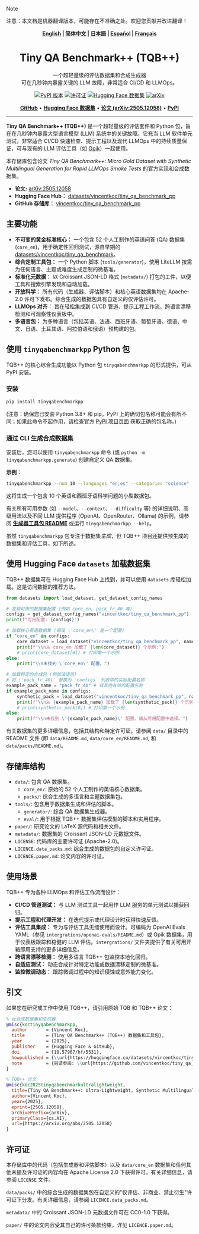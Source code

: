 > [!NOTE]
> 注意：本文档是机器翻译版本，可能存在不准确之处。欢迎您贡献并改进翻译！

<!-- SPDX-License-Identifier: Apache-2.0 OR CC BY 4.0 OR other -->
<div align="center"><b><a href="README.md">English</a> | <a href="README_zh.md">简体中文</a> | <a href="README_ja.md">日本語</a> | <a href="README_es.md">Español</a> | <a href="README_fr.md">Français</a></b></div>

<h1 align="center" style="border: none">
    <div style="border: none">
        <!-- 如果您有徽标，可以在此处添加。例如：
        <a href="YOUR_PROJECT_LINK"><picture>
            <source media="(prefers-color-scheme: dark)" srcset="PATH_TO_DARK_LOGO.svg">
            <source media="(prefers-color-scheme: light)" srcset="PATH_TO_LIGHT_LOGO.svg">
            <img alt="项目徽标" src="PATH_TO_LIGHT_LOGO.svg" width="200" />
        </picture></a>
        <br>
        -->
        Tiny QA Benchmark++ (TQB++)
    </div>
</h1>

<p align="center">
一个超轻量级的评估数据集和合成生成器 <br>可在几秒钟内暴露关键的 LLM 故障，非常适合 CI/CD 和 LLMOps。
</p>

<div align="center">
    <a href="https://pypi.org/project/tinyqabenchmarkpp/"><img alt="PyPI 版本" src="https://img.shields.io/pypi/v/tinyqabenchmarkpp"></a>
    <a href="https://github.com/vincentkoc/tiny_qa_benchmark_pp/blob/main/LICENSE"><img alt="许可证" src="https://img.shields.io/badge/Apache-2.0-green"></a>
    <a href="https://huggingface.co/datasets/vincentkoc/tiny_qa_benchmark_pp"><img alt="Hugging Face 数据集" src="https://img.shields.io/badge/🤗%20Dataset-Tiny%20QA%20Benchmark%2B%2B-blue"></a>
    <a href="https://arxiv.org/abs/2505.12058"><img alt="arXiv" src="https://img.shields.io/badge/arXiv-2505.12058-b31b1b.svg"></a>
    <!-- 如果您配置了 CI，请考虑添加 GitHub Actions 工作流徽章 -->
    <!-- 例如：<a href="YOUR_WORKFLOW_LINK"><img alt="构建状态" src="YOUR_WORKFLOW_BADGE_SVG_LINK"></a> -->
</div>

<p align="center">
    <a href="https://github.com/vincentkoc/tiny_qa_benchmark_pp"><b>GitHub</b></a> •
    <a href="https://huggingface.co/datasets/vincentkoc/tiny_qa_benchmark_pp"><b>Hugging Face 数据集</b></a> •
    <a href="https://arxiv.org/abs/2505.12058"><b>论文 (arXiv:2505.12058)</b></a> •
    <a href="https://pypi.org/project/tinyqabenchmarkpp/"><b>PyPI</b></a>
</p>

<hr>
<!-- 可选：如果您有项目缩略图，可以在此处添加 -->
<!-- <p align="center"><img alt="TQB++ 缩略图" src="path/to/your/thumbnail.png" width="700"></p> -->

**Tiny QA Benchmark++ (TQB++)** 是一个超轻量级的评估套件和 Python 包，旨在在几秒钟内暴露大型语言模型 (LLM) 系统中的关键故障。它充当 LLM 软件单元测试，非常适合 CI/CD 快速检查、提示工程以及现代 LLMOps 中的持续质量保证，可与现有的 LLM 评估工具（如 [Opik](https://github.com/comet-ml/opik/)）一起使用。

本存储库包含论文 *Tiny QA Benchmark++: Micro Gold Dataset with Synthetic Multilingual Generation for Rapid LLMOps Smoke Tests* 的官方实现和合成数据集。

- **论文:** [arXiv:2505.12058](https://arxiv.org/abs/2505.12058)
- **Hugging Face Hub：** [datasets/vincentkoc/tiny_qa_benchmark_pp](https://huggingface.co/datasets/vincentkoc/tiny_qa_benchmark_pp)
- **GitHub 存储库：** [vincentkoc/tiny_qa_benchmark_pp](https://github.com/vincentkoc/tiny_qa_benchmark_pp)

## 主要功能

*   **不可变的黄金标准核心：** 一个包含 52 个人工制作的英语问答 (QA) 数据集 (`core_en`)，用于确定性回归测试，源自早期的 [datasets/vincentkoc/tiny_qa_benchmark](https://huggingface.co/datasets/vincentkoc/tiny_qa_benchmark)。
*   **综合定制工具包：** 一个 Python 脚本 (`tools/generator`)，使用 LiteLLM 按需为任何语言、主题或难度生成定制的微基准。
*   **标准化元数据：** 以 Croissant JSON-LD 格式 (`metadata/`) 打包的工件，以便工具和搜索引擎发现和自动加载。
*   **开放科学：** 所有代码（生成器、评估脚本）和核心英语数据集均在 Apache-2.0 许可下发布。综合生成的数据包具有自定义的仅评估许可。
*   **LLMOps 对齐：** 旨在轻松集成到 CI/CD 管道、提示工程工作流、跨语言漂移检测和可观察性仪表板中。
*   **多语言包：** 为多种语言（包括英语、法语、西班牙语、葡萄牙语、德语、中文、日语、土耳其语、阿拉伯语和俄语）预构建的包。

## 使用 `tinyqabenchmarkpp` Python 包

TQB++ 的核心综合生成功能以 Python 包 `tinyqabenchmarkpp` 的形式提供，可从 PyPI 安装。

### 安装

```bash
pip install tinyqabenchmarkpp
```

(注意：确保您已安装 Python 3.8+ 和 pip。PyPI 上的确切包名称可能会有所不同；如果此命令不起作用，请检查官方 [PyPI 项目页面](https://pypi.org/project/tinyqabenchmarkpp/) 获取正确的包名称。)

### 通过 CLI 生成合成数据集

安装后，您可以使用 `tinyqabenchmarkpp` 命令 (或 `python -m tinyqabenchmarkpp.generate`) 创建自定义 QA 数据集。

**示例：**
```bash
tinyqabenchmarkpp --num 10 --languages "en,es" --categories "science" --output-file "./science_pack.jsonl"
```

这将生成一个包含 10 个英语和西班牙语科学问题的小型数据包。

有关所有可用参数 (如 `--model`、`--context`、`--difficulty` 等) 的详细说明、高级用法以及不同 LLM 提供程序 (OpenAI、OpenRouter、Ollama) 的示例，请参阅 **[生成器工具包 README](tools/generator/README.md)** 或运行 `tinyqabenchmarkpp --help`。

虽然 `tinyqabenchmarkpp` 包专注于数据集*生成*，但 TQB++ 项目还提供预生成的数据集和评估工具，如下所述。

## 使用 Hugging Face `datasets` 加载数据集

TQB++ 数据集可在 Hugging Face Hub 上找到，并可以使用 `datasets` 库轻松加载。这是访问数据的推荐方法。

```python
from datasets import load_dataset, get_dataset_config_names

# 发现可用的数据集配置 (例如 core_en, pack_fr_40 等)
configs = get_dataset_config_names("vincentkoc/tiny_qa_benchmark_pp")
print(f"可用配置: {configs}")

# 加载核心英语数据集 (假设 \'core_en\' 是一个配置)
if "core_en" in configs:
    core_dataset = load_dataset("vincentkoc/tiny_qa_benchmark_pp", name="core_en", split="train")
    print(f"\\n从 core_en 加载了 {len(core_dataset)} 个示例:")
    # print(core_dataset[0]) # 打印第一个示例
else:
    print("\\n未找到 \'core_en\' 配置。")

# 加载特定的合成包 (例如法语包)
# 将 \'pack_fr_40\' 替换为 `configs` 列表中的实际配置名称
example_pack_name = "pack_fr_40" # 或其他有效的配置名称
if example_pack_name in configs:
    synthetic_pack = load_dataset("vincentkoc/tiny_qa_benchmark_pp", name=example_pack_name, split="train")
    print(f"\\n从 {example_pack_name} 加载了 {len(synthetic_pack)} 个示例:")
    # print(synthetic_pack[0]) # 打印第一个示例
else:
    print(f"\\n未找到 \'{example_pack_name}\' 配置。请从可用配置中选择。")

```

有关数据集的更多详细信息，包括其结构和特定许可证，请参阅 `data/` 目录中的 README 文件 (即 `data/README.md`, `data/core_en/README.md`, 和 `data/packs/README.md`)。

## 存储库结构

*   `data/`: 包含 QA 数据集。
    *   `core_en/`: 原始的 52 个人工制作的英语核心数据集。
    *   `packs/`: 综合生成的多语言和主题数据集包。
*   `tools/`: 包含用于数据集生成和评估的脚本。
    *   `generator/`: 综合 QA 数据集生成器。
    *   `eval/`: 用于根据 TQB++ 数据集评估模型的脚本和实用程序。
*   `paper/`: 研究论文的 LaTeX 源代码和相关文件。
*   `metadata/`: 数据集的 Croissant JSON-LD 元数据文件。
*   `LICENSE`: 代码库的主要许可证 (Apache-2.0)。
*   `LICENCE.data_packs.md`: 综合生成的数据包的自定义许可证。
*   `LICENCE.paper.md`: 论文内容的许可证。

## 使用场景

TQB++ 专为各种 LLMOps 和评估工作流而设计：

*   **CI/CD 管道测试：** 与 LLM 测试工具一起用作 LLM 服务的单元测试以捕获回归。
*   **提示工程和代理开发：** 在迭代提示或代理设计时获得快速反馈。
*   **评估工具集成：** 专为与评估工具无缝使用而设计。可编码为 OpenAI Evals YAML（参见 `intergrations/openai-evals/README.md`）或 Opik 数据集，用于仪表板跟踪和稳健的 LLM 评估。`intergrations/` 文件夹提供了有关可用开箱即用支持的更多详细信息。
*   **跨语言漂移检测：** 使用多语言 TQB++ 包监控本地化回归。
*   **自适应测试：** 动态合成针对特定功能或数据漂移定制的微基准。
*   **监控微调动态：** 跟踪微调过程中的知识侵蚀或意外能力变化。

## 引文

如果您在研究或工作中使用 TQB++，请引用原始 TQB 和 TQB++ 论文：

```bibtex
% 此合成数据集和生成器
@misc{koctinyqabenchmarkpp,
  author       = {Vincent Koc},
  title        = {Tiny QA Benchmark++ (TQB++) 数据集和工具包},
  year         = {2025},
  publisher    = {Hugging Face & GitHub},
  doi          = {10.57967/hf/5531},
  howpublished = {\\url{https://huggingface.co/datasets/vincentkoc/tiny_qa_benchmark_pp}},
  note         = {另请参阅: \\url{https://github.com/vincentkoc/tiny_qa_benchmark_pp}}
}

% TQB++ 论文
@misc{koc2025tinyqabenchmarkultralightweight,
  title={Tiny QA Benchmark++: Ultra-Lightweight, Synthetic Multilingual Dataset Generation & Smoke-Tests for Continuous LLM Evaluation}, 
  author={Vincent Koc},
  year={2025},
  eprint={2505.12058},
  archivePrefix={arXiv},
  primaryClass={cs.AI},
  url={https://arxiv.org/abs/2505.12058}
}
```
## 许可证
本存储库中的代码（包括生成器和评估脚本）以及 `data/core_en` 数据集和任何其他未提及许可证的内容均在 Apache License 2.0 下获得许可。有关详细信息，请参阅 `LICENSE` 文件。

`data/packs/` 中的综合生成的数据集包在自定义的"仅评估、非商业、禁止衍生"许可证下分发。有关详细信息，请参阅 `LICENCE.data_packs.md`。

`metadata/` 中的 Croissant JSON-LD 元数据文件可在 CC0-1.0 下获得。

`paper/` 中的论文内容受其自己的许可条款约束，详见 `LICENCE.paper.md`。 